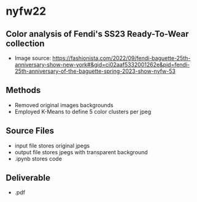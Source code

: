 # nyfw22

## Color analysis of Fendi's SS23 Ready-To-Wear collection
* Image source: https://fashionista.com/2022/09/fendi-baguette-25th-anniversary-show-new-york#&gid=ci02aaf5332001262e&pid=fendi-25th-anniversary-of-the-baguette-spring-2023-show-nyfw-53

## Methods
* Removed original images backgrounds
* Employed K-Means to define 5 color clusters per jpeg

## Source Files
* input file stores original jpegs
* output file stores jpegs with transparent background
* .ipynb stores code

## Deliverable
* .pdf
